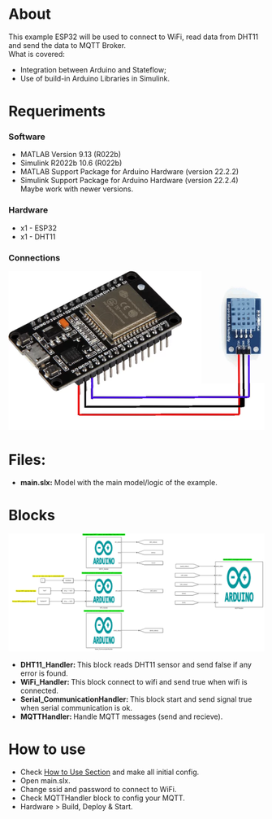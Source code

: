 # About

This example ESP32 will be used to connect to WiFi, read data from DHT11 and send the data to MQTT Broker.
<br> What is covered:

- Integration between Arduino and Stateflow;
- Use of build-in Arduino Libraries in Simulink.

# Requeriments

### Software

- MATLAB Version 9.13 (R022b)
- Simulink R2022b 10.6 (R022b)
- MATLAB Support Package for Arduino Hardware (version 22.2.2)
- Simulink Support Package for Arduino Hardware (version 22.2.4)
  <br> Maybe work with newer versions.

### Hardware

- x1 - ESP32
- x1 - DHT11

### Connections

<img src="./imgs/circuit.png"   />

# Files:

- <b>main.slx:</b> Model with the main model/logic of the example.

# Blocks

<img src="./imgs/01.png"   />

- <b>DHT11_Handler: </b> This block reads DHT11 sensor and send false if any error is found.
- <b>WiFi_Handler: </b> This block connect to wifi and send true when wifi is connected.
- <b>Serial_CommunicationHandler: </b> This block start and send signal true when serial communication is ok.
- <b>MQTTHandler: </b> Handle MQTT messages (send and recieve).

# How to use

- Check [How to Use Section](../how_to_use/) and make all initial config.
- Open main.slx.
- Change ssid and password to connect to WiFi.
- Check MQTTHandler block to config your MQTT.
- Hardware > Build, Deploy & Start.
